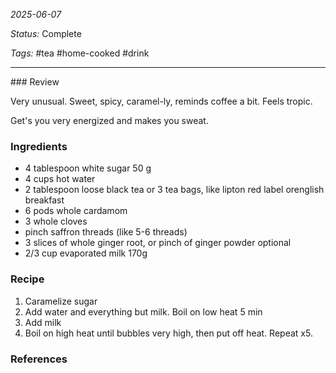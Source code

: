 *2025-06-07*

*Status:* Complete

*Tags:* #tea #home-cooked #drink 

<hr>
### Review

Very unusual. Sweet, spicy, caramel-ly, reminds coffee a bit. Feels tropic. 

Get's you very energized and makes you sweat.
### Ingredients 

- 4 tablespoon white sugar 50 g
- 4 cups hot water
- 2 tablespoon loose black tea or 3 tea bags, like lipton red label orenglish breakfast
- 6 pods whole cardamom
- 3 whole cloves
- pinch saffron threads (like 5-6 threads)
- 3 slices of whole ginger root, or pinch of ginger powder optional
- 2/3 cup evaporated milk 170g

### Recipe 

1) Caramelize sugar
2) Add water and everything but milk. Boil on low heat 5 min
3) Add milk 
4) Boil on high heat until bubbles very high, then put off heat. Repeat x5.



### References
